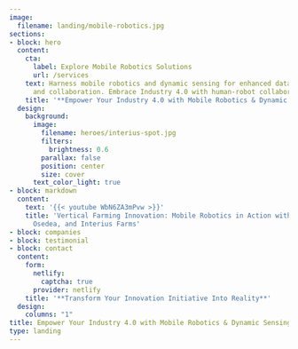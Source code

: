 ```yaml
---
image:
  filename: landing/mobile-robotics.jpg
sections:
- block: hero
  content:
    cta:
      label: Explore Mobile Robotics Solutions
      url: /services
    text: Harness mobile robotics and dynamic sensing for enhanced data collection
      and collaboration. Embrace Industry 4.0 with human-robot collaboration.
    title: '**Empower Your Industry 4.0 with Mobile Robotics & Dynamic Sensing**'
  design:
    background:
      image:
        filename: heroes/interius-spot.jpg
        filters:
          brightness: 0.6
        parallax: false
        position: center
        size: cover
      text_color_light: true
- block: markdown
  content:
    text: '{{< youtube WbN6ZA3mPvw >}}'
    title: 'Vertical Farming Innovation: Mobile Robotics in Action with Nadeau Innovations,
      Osedea, and Interius Farms'
- block: companies
- block: testimonial
- block: contact
  content:
    form:
      netlify:
        captcha: true
      provider: netlify
    title: '**Transform Your Innovation Initiative Into Reality**'
  design:
    columns: "1"
title: Empower Your Industry 4.0 with Mobile Robotics & Dynamic Sensing
type: landing
---
```

